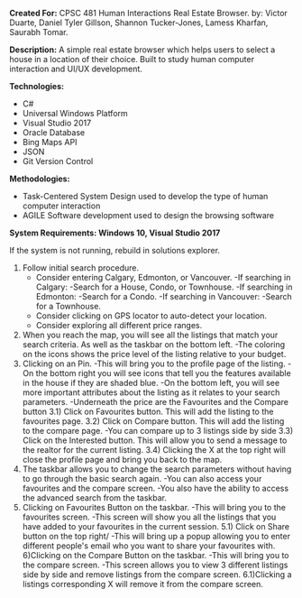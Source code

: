 **Created For:** CPSC 481 Human Interactions
Real Estate Browser.
by: Victor Duarte, Daniel Tyler Gillson, Shannon Tucker-Jones, Lamess Kharfan, Saurabh Tomar.

**Description:** A simple real estate browser which helps users to select a house in a location of their choice. Built to study human computer interaction and UI/UX development.

**Technologies:**
* C#
* Universal Windows Platform
* Visual Studio 2017
* Oracle Database
* Bing Maps API
* JSON
* Git Version Control

**Methodologies:**

* Task-Centered System Design used to develop the type of human computer interaction
* AGILE Software development used to design the browsing software

**System Requirements: Windows 10, Visual Studio 2017**

If the system is not running, rebuild in solutions explorer.
1) Follow initial search procedure.
    - Consider entering Calgary, Edmonton, or Vancouver.
        -If searching in Calgary:
            -Search for a House, Condo, or Townhouse.
    -If searching in Edmonton:
        -Search for a Condo.
    -If searching in Vancouver:
        -Search for a Townhouse.
    - Consider clicking on GPS locator to auto-detect your location.
    - Consider exploring all different price ranges.
2) When you reach the map, you will see all the listings that match your search criteria. As well as the taskbar on the bottom left.
    -The coloring on the icons shows the price level of the listing relative to your budget.
3) Clicking on an Pin.
    -This will bring you to the profile page of the listing.
    -On the bottom right you will see icons that tell you the features available in the house if they are shaded blue.
    -On the bottom left, you will see more important attributes about the listing as it relates to your search parameters.
    -Underneath the price are the Favourites and the Compare button
    3.1) Click on Favourites button. This will add the listing to the favourites page.
    3.2) Click on Compare button. This will add the listing to the compare page.
          -You can compare up to 3 listings side by side
    3.3) Click on the Interested button. This will allow you to send a message to the realtor for the current listing.
    3.4) Clicking the X at the top right will close the profile page and bring you back to the map.
4) The taskbar allows you to change the search parameters without having to go through the basic search again.
    -You can also access your favourites and the compare screen.
    -You also have the ability to access the advanced search from the taskbar.
5) Clicking on Favourites Button on the taskbar.
    -This will bring you to the favourites screen.
    -This screen will show you all the listings that you have added to your favourites in the current session.
    5.1) Click on Share button on the top right/
           -This will bring up a popup allowing you to enter different people's email who you want to share your favourites with.
6)Clicking on the Compare Button on the taskbar.
    -This will bring you to the compare screen.
    -This screen allows you to view 3 different listings side by side and remove listings from the compare screen.
    6.1)Clicking a listings corresponding X will remove it from the compare screen.
